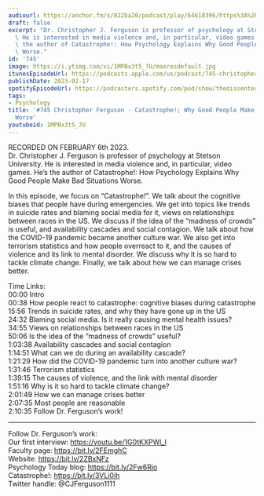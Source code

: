 ```yaml
---
audiourl: https://anchor.fm/s/822ba20/podcast/play/64618396/https%3A%2F%2Fd3ctxlq1ktw2nl.cloudfront.net%2Fstaging%2F2023-1-6%2Feffd9622-0d02-8b0e-6e84-37e639c42441.m4a
draft: false
excerpt: "Dr. Christopher J. Ferguson is professor of psychology at Stetson University.\
  \ He is interested in media violence and, in particular, video games. He\u2019s\
  \ the author of Catastrophe!: How Psychology Explains Why Good People Make Bad Situations\
  \ Worse."
id: '745'
image: https://i.ytimg.com/vi/1MPBx3t5_7U/maxresdefault.jpg
itunesEpisodeUrl: https://podcasts.apple.com/us/podcast/745-christopher-ferguson-catastrophe-why-good-people/id1451347236?i=1000600259413&uo=4
publishDate: 2023-02-17
spotifyEpisodeUrl: https://podcasters.spotify.com/pod/show/thedissenter/episodes/745-Christopher-Ferguson---Catastrophe--Why-Good-People-Make-Bad-Situations-Worse-e1uiges
tags:
- Psychology
title: '#745 Christopher Ferguson - Catastrophe!; Why Good People Make Bad Situations
  Worse'
youtubeid: 1MPBx3t5_7U
---
```

<div class="timelinks">

RECORDED ON FEBRUARY 6th 2023.  
Dr. Christopher J. Ferguson is professor of psychology at Stetson University. He is interested in media violence and, in particular, video games. He’s the author of Catastrophe!: How Psychology Explains Why Good People Make Bad Situations Worse.

In this episode, we focus on “Catastrophe!”. We talk about the cognitive biases that people have during emergencies. We get into topics like trends in suicide rates and blaming social media for it, views on relationships between races in the US. We discuss if the idea of the “madness of crowds” is useful, and availability cascades and social contagion. We talk about how the COVID-19 pandemic became another culture war. We also get into terrorism statistics and how people overreact to it, and the causes of violence and its link to mental disorder. We discuss why it is so hard to tackle climate change. Finally, we talk about how we can manage crises better. 

Time Links:  
<time>00:00</time> Intro  
<time>00:38</time> How people react to catastrophe: cognitive biases during catastrophe  
<time>15:56</time> Trends in suicide rates, and why they have gone up in the US  
<time>24:32</time> Blaming social media. Is it really causing mental health issues?  
<time>34:55</time> Views on relationships between races in the US  
<time>50:06</time> Is the idea of the “madness of crowds” useful?  
<time>1:03:38</time> Availability cascades and social contagion  
<time>1:14:51</time> What can we do during an availability cascade?  
<time>1:21:29</time> How did the COVID-19 pandemic turn into another culture war?  
<time>1:31:46</time> Terrorism statistics  
<time>1:39:15</time> The causes of violence, and the link with mental disorder  
<time>1:51:16</time> Why is it so hard to tackle climate change?  
<time>2:01:49</time> How we can manage crises better  
<time>2:07:35</time> Most people are reasonable  
<time>2:10:35</time> Follow Dr. Ferguson’s work!

---

Follow Dr. Ferguson’s work:  
Our first interview: https://youtu.be/1G0tKXPWl_I  
Faculty page: https://bit.ly/2FEmghC  
Website: https://bit.ly/2ZBxNFz  
Psychology Today blog: https://bit.ly/2Fw6Rjo  
Catastrophe!: https://bit.ly/3VLi0ih  
Twitter handle: @CJFerguson1111
</div>

